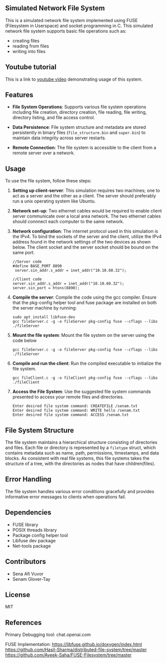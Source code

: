 
## Simulated Network File System
This is a simulated network file system implemented using FUSE (Filesystem in Userspace) and socket programming in C. This simulated network file system supports basic file operations such as:  
- creating files 
- reading from files
- writing into files

## Youtube tutorial 
This is a link to  [youtube video] demonstrating usage of this system.

## Features
- **File System Operations**: Supports various file system operations including file creation, directory creation, file reading, file writing, directory listing, and file access control.

- **Data Persistence**: File system structure and metadata are stored persistently in binary files (`file_structure.bin` and `super.bin`) to maintain data integrity across server restarts.

- **Remote Connection**: The file system is accessible to the client from a remote server over a network.


## Usage

To use the file system, follow these steps:
1. **Setting up client-server**: This simulation requires two machines; one to act as a  server and the other as a client. The server should preferably run a unix operating system like Ubuntu.
2. **Network set-up**: Two ethernet cables would be required to enable client server communicate over a local area network. The two ethernet cables should connnect each computer to the same network.
3. **Network configuration**: The internet protocol used in this simulation is the IPv4. To bind the sockets of the server and the client, utilize the IPv4 address found in the network settings of the two devices as shown below. The client socket and the server socket should be bound on the same port.

   ```
   //Server code
   #define BASE_PORT 8890
    server.sin_addr.s_addr = inet_addr("10.10.60.32");
   ```
   
   ```
   //Client code
   server.sin_addr.s_addr = inet_addr("10.10.60.32"); 
   server.sin_port = htons(8890); 
   ```
4. **Compile the server**: Compile the code using the gcc compiler. Ensure that the pkg-config helper tool and fuse package are installed on both the server machine by running: 
   
   ```
   sudo apt install libfuse-dev 
   gcc fileServer.c -g -o fileServer pkg-config fuse --cflags --libs
   ./fileServer
   ```
   
5. **Mount the file system**: Mount the file system on the server using the code below
   
   ```
   gcc fileServer.c -g -o fileServer pkg-config fuse --cflags --libs
   ./fileServer
   ```

6. **Compile and run the client**: Run the compiled executable to initialize the file system.

   ```
   gcc fileClient.c -g -o fileClient pkg-config fuse --cflags --libs
   ./fileClient
   ```

7.  **Access the File System**: Use the suggested file system commands presented to access your remote files and directories.

       ```
       Enter desired file system command: CREATEFILE /senam.txt
       Enter desired file system command: WRITE hello /senam.txt 
       Enter desired file system command: ACCESS /senam.txt
       ```
  


## File System Structure

The file system maintains a hierarchical structure consisting of directories and files. Each file or directory is represented by a `filetype` struct, which contains metadata such as name, path, permissions, timestamps, and data blocks. As consistent with real file systems, this file systems takes the structure of a tree, with the directories as nodes that have children(files). 


## Error Handling

The file system handles various error conditions gracefully and provides informative error messages to clients when operations fail.

## Dependencies

- FUSE library
- POSIX threads library
- Package config helper tool
- Libfuse dev package
- Net-tools package

## Contributors

- Sena Afi Vuvor
- Senam Glover-Tay


## License

MIT


   [youtube video]: <https://youtu.be/gy8wmt6tlMo>


## References
Primary Debugging tool: 
chat.openai.com

FUSE Implementation: 
https://libfuse.github.io/doxygen/index.html
https://github.com/Hasil-Sharma/distributed-file-system/tree/master
https://github.com/Aveek-Saha/FUSE-Filesystem/tree/master